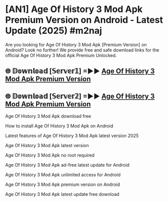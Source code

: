 # [AN1] Age Of History 3 Mod Apk Premium Version on Android - Latest Update (2025) #m2naj

Are you looking for Age Of History 3 Mod Apk [Premium Version] on Android? Look no further! We provide free and safe download links for the official Age Of History 3 Mod Apk Premium Unlocked.

## 🌐 𝔻𝕠𝕨𝕟𝕝𝕠𝕒𝕕 [𝕊𝕖𝕣𝕧𝕖𝕣𝟙] =►► [Age Of History 3 Mod Apk Premium Version](https://aan1.pages.dev?q=Age+Of+History+3+Mod+Apk&ref=A1A)

## 🌐 𝔻𝕠𝕨𝕟𝕝𝕠𝕒𝕕 [𝕊𝕖𝕣𝕧𝕖𝕣𝟚] =►► [Age Of History 3 Mod Apk Premium Version](https://aan1.pages.dev?q=Age+Of+History+3+Mod+Apk&ref=A1A)

Age Of History 3 Mod Apk download free

How to install Age Of History 3 Mod Apk on Android

Latest features of Age Of History 3 Mod Apk latest version 2025

Age Of History 3 Mod Apk latest version

Age Of History 3 Mod Apk no root required

Age Of History 3 Mod Apk ad-free latest update for Android

Age Of History 3 Mod Apk unlimited access for Android

Age Of History 3 Mod Apk premium version on Android

Age Of History 3 Mod Apk latest update free download
